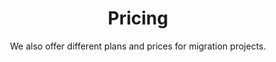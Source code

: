 ---
title: "Pricing"
subtitle: "We also offer different plans and prices for migration projects."
# meta description
description: "See our different pricing options"
draft: false

basic:
  name : "Proof of Concept"
  price: "0 €"
  price_per : "forever"
  info : "Try out our service for free"
  services:
  - "Up to 5 endpoints or entities"
  - "First 100 records per entity"
  - "Any source to any destination"
  - "Unlimited transformations"  
  - "Custom-made integration code"

  button:
    enable : true
    label : "Request free PoC"
    link : "contact/poc/"
    
professional:
  name : "SaaS Starter Plan"
  price: "59 €"
  price_per : "month"
  info : "Our SaaS starter"
  services:
  - "Up to 5 entities/endpoints"
  - "Access to service dashboard"
  - "Any source to any destination"
  - "Unlimited transformations"
  - "Custom-made integration code"
  - "Hosted by us in Azure cloud"
  button:
    enable : true
    label : "Get a quote"
    link : "contact/quote/"
    
business:
  name : "Self-hosted plan"
  price: "599 €"
  price_per : "year"
  info : "Self-managed solutions"
  services:
  - "Up to 5 entities/endpoints"
  - "Unlimited records per entity"
  - "Any source to any destination"
  - "Unlimited transformations"    
  - "Custom-made integration code"
  
  button:
    enable : true
    label : "Get a quote"
    link : "contact/quote/"
  
call_to_action:
  enable : true
  title : "Need a larger plan? Planning a migration?"
  image : 
    link : "images/5964.svg"
    backlink: "<a href='https://www.freepik.com/vectors/woman'>Woman vector created by pch.vector - www.freepik.com</a>"
  content : "Get in touch with us and find out how we can help you to get the most from your data."
  button:
    enable : true
    label : "Contact us"
    link : "contact/expert"
---